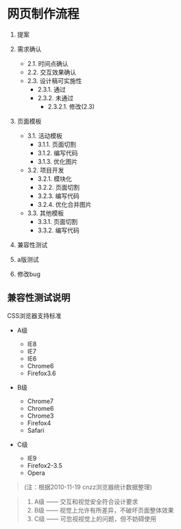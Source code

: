 # 网页制作流程

1. 提案

2. 需求确认
	* 2.1. 时间点确认
	* 2.2. 交互效果确认
	* 2.3. 设计稿可实施性
		* 2.3.1. 通过
		* 2.3.2. 未通过
			* 2.3.2.1. 修改(2.3)

3. 页面模板
	* 3.1. 活动模板
		* 3.1.1. 页面切割
		* 3.1.2. 编写代码
		* 3.1.3. 优化图片
	* 3.2. 项目开发
		* 3.2.1. 模块化
		* 3.2.2. 页面切割
		* 3.2.3. 编写代码
		* 3.2.4. 优化合并图片
	* 3.3. 其他模板
		* 3.3.1. 页面切割
		* 3.3.2. 编写代码

4. 兼容性测试

5. a版测试

6. 修改bug

## 兼容性测试说明

CSS浏览器支持标准

* A级
 	* IE8
 	* IE7
 	* IE6
 	* Chrome6
 	* Firefox3.6

* B级
 	* Chrome7
 	* Chrome6
 	* Chrome3
 	* Firefox4
 	* Safari
* C级
 	* IE9
 	* Firefox2-3.5
 	* Opera

> (注：根据2010-11-19 cnzz浏览器统计数据整理)

> 1. A级 —— 交互和视觉安全符合设计要求
> 2. B级 —— 视觉上允许有所差异，不破坏页面整体效果
> 3. C级 —— 可忽视视觉上的问题，但不妨碍使用